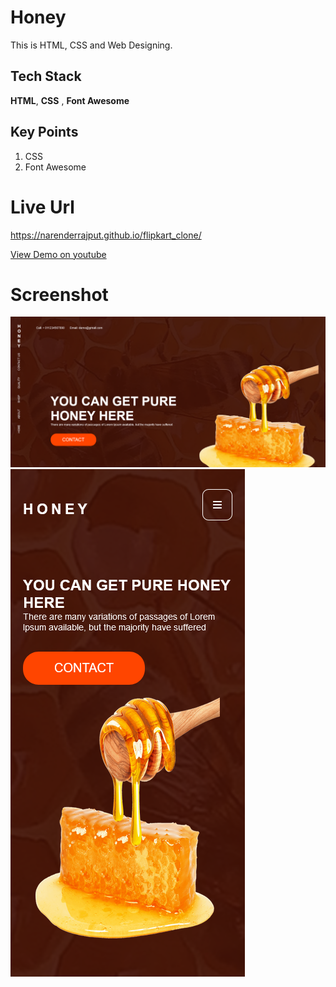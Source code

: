 # Honey
This is HTML, CSS and Web Designing. 

## Tech Stack

**HTML**, **CSS** , **Font Awesome**

## Key Points
1. CSS
2. Font Awesome

# Live Url
https://narenderrajput.github.io/flipkart_clone/

[View Demo on youtube](https://youtu.be/0upIxqAJieU)


# Screenshot

![Screenshot](./Honey.png)
![Screenshot](./Honey%20Responsive.png)

